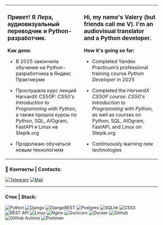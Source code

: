 <table>
  <tr>
    <td width="50%" valign="top">

<h3>Привет! Я Лера, аудиовизуальный переводчик и Python-разработчик.</h3>

**Как дела:**
- В 2025 закончила обучение на Python-разработчика в Яндекс Практикуме  
- Прослушала курс лекций HarvardX CS50P: *CS50's Introduction to Programming with Python*, а также прошла курсы по Python, SQL, AIOgram, FastAPI и Linux на Stepik.org  
- Продолжаю обучаться новым технологиям

    </td>
    <td width="50%" valign="top">

<h3>Hi, my name's Valery (but friends call me V). I'm an audiovisual translator and a Python developer.</h3>

**How it's going so far:**
- Completed Yandex Practicum’s professional training course *Python Developer* in 2025  
- Completed the *HarvardX CS50P course: CS50's Introduction to Programming with Python*, as well as courses on Python, SQL, AIOgram, FastAPI, and Linux on Stepik.org  
- Continuously learning new technologies

    </td>
  </tr>
</table>

### :calling: Контакты | Contacts:

[![Telegram](https://img.shields.io/badge/Telegram-blue?style=flat&logo=telegram&logoColor=white&logoSize=auto&labelColor=014f86&color=014f86
)](https://t.me/vr2306) [![Mail](https://img.shields.io/badge/Gmail-blue?style=flat&logo=gmail&logoColor=white&logoSize=auto&labelColor=b7094c&color=b7094c)](mailto:valery0623@gmail.com)

---

### Cтек | Stack:
![Python](https://img.shields.io/badge/python-3670A0?style=for-the-badge&logo=python&logoColor=ffdd54)
![Django](https://img.shields.io/badge/django-%23092E20.svg?style=for-the-badge&logo=django&logoColor=white)
![DjangoREST](https://img.shields.io/badge/DJANGO-REST-ff1709?style=for-the-badge&logo=django&logoColor=white&color=ff1709&labelColor=gray)
![Postgres](https://img.shields.io/badge/postgres-%23316192.svg?style=for-the-badge&logo=postgresql&logoColor=white)
![SQLite](https://img.shields.io/badge/sqlite-%2307405e.svg?style=for-the-badge&logo=sqlite&logoColor=white)
![CSS3](https://img.shields.io/badge/css3-%231572B6.svg?style=for-the-badge&logo=css3&logoColor=white)
![REST API](https://img.shields.io/badge/REST%20API-%23266999.svg?style=for-the-badge)
![Linux](https://img.shields.io/badge/Linux-FCC624?style=for-the-badge&logo=linux&logoColor=black)
![Nginx](https://img.shields.io/badge/nginx-%23009639.svg?style=for-the-badge&logo=nginx&logoColor=white)
![Gunicorn](https://img.shields.io/badge/gunicorn-%298729.svg?style=for-the-badge&logo=gunicorn&logoColor=white)
![Docker](https://img.shields.io/badge/docker-%230db7ed.svg?style=for-the-badge&logo=docker&logoColor=white)
![GitHub](https://img.shields.io/badge/github-%23121011.svg?style=for-the-badge&logo=github&logoColor=white)
![GitHub Actions](https://img.shields.io/badge/github%20actions-%232671E5.svg?style=for-the-badge&logo=githubactions&logoColor=white)
![Postman](https://img.shields.io/badge/Postman-FF6C37?style=for-the-badge&logo=postman&logoColor=white)




